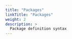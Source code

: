 ```yaml
---
title: "Packages"
linkTitle: "Packages"
weight: 2
description: >
  Package definition syntax
---
```

